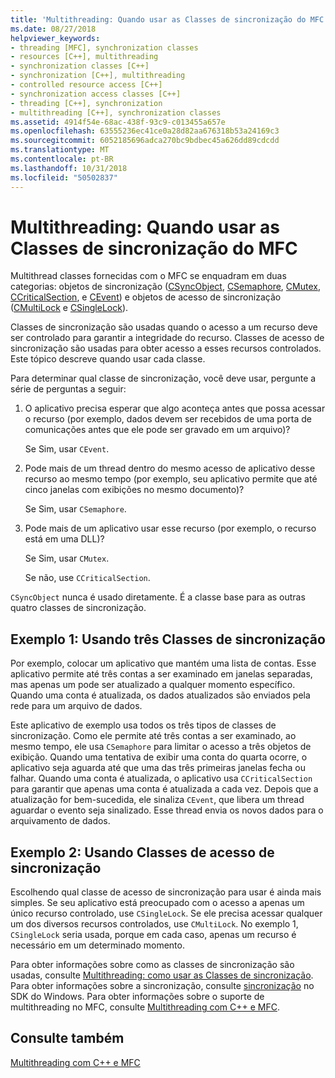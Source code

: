 ```yaml
---
title: 'Multithreading: Quando usar as Classes de sincronização do MFC'
ms.date: 08/27/2018
helpviewer_keywords:
- threading [MFC], synchronization classes
- resources [C++], multithreading
- synchronization classes [C++]
- synchronization [C++], multithreading
- controlled resource access [C++]
- synchronization access classes [C++]
- threading [C++], synchronization
- multithreading [C++], synchronization classes
ms.assetid: 4914f54e-68ac-438f-93c9-c013455a657e
ms.openlocfilehash: 63555236ec41ce0a28d82aa676318b53a24169c3
ms.sourcegitcommit: 6052185696adca270bc9bdbec45a626dd89cdcdd
ms.translationtype: MT
ms.contentlocale: pt-BR
ms.lasthandoff: 10/31/2018
ms.locfileid: "50502837"
---
```

# <a name="multithreading-when-to-use-the-mfc-synchronization-classes"></a>Multithreading: Quando usar as Classes de sincronização do MFC

Multithread classes fornecidas com o MFC se enquadram em duas categorias: objetos de sincronização ([CSyncObject](../mfc/reference/csyncobject-class.md), [CSemaphore](../mfc/reference/csemaphore-class.md), [CMutex](../mfc/reference/cmutex-class.md), [ CCriticalSection](../mfc/reference/ccriticalsection-class.md), e [CEvent](../mfc/reference/cevent-class.md)) e objetos de acesso de sincronização ([CMultiLock](../mfc/reference/cmultilock-class.md) e [CSingleLock](../mfc/reference/csinglelock-class.md)).

Classes de sincronização são usadas quando o acesso a um recurso deve ser controlado para garantir a integridade do recurso. Classes de acesso de sincronização são usadas para obter acesso a esses recursos controlados. Este tópico descreve quando usar cada classe.

Para determinar qual classe de sincronização, você deve usar, pergunte a série de perguntas a seguir:

1. O aplicativo precisa esperar que algo aconteça antes que possa acessar o recurso (por exemplo, dados devem ser recebidos de uma porta de comunicações antes que ele pode ser gravado em um arquivo)?

   Se Sim, usar `CEvent`.

2. Pode mais de um thread dentro do mesmo acesso de aplicativo desse recurso ao mesmo tempo (por exemplo, seu aplicativo permite que até cinco janelas com exibições no mesmo documento)?

   Se Sim, usar `CSemaphore`.

3. Pode mais de um aplicativo usar esse recurso (por exemplo, o recurso está em uma DLL)?

   Se Sim, usar `CMutex`.

   Se não, use `CCriticalSection`.

`CSyncObject` nunca é usado diretamente. É a classe base para as outras quatro classes de sincronização.

## <a name="example-1-using-three-synchronization-classes"></a>Exemplo 1: Usando três Classes de sincronização

Por exemplo, colocar um aplicativo que mantém uma lista de contas. Esse aplicativo permite até três contas a ser examinado em janelas separadas, mas apenas um pode ser atualizado a qualquer momento específico. Quando uma conta é atualizada, os dados atualizados são enviados pela rede para um arquivo de dados.

Este aplicativo de exemplo usa todos os três tipos de classes de sincronização. Como ele permite até três contas a ser examinado, ao mesmo tempo, ele usa `CSemaphore` para limitar o acesso a três objetos de exibição. Quando uma tentativa de exibir uma conta do quarta ocorre, o aplicativo seja aguarda até que uma das três primeiras janelas fecha ou falhar. Quando uma conta é atualizada, o aplicativo usa `CCriticalSection` para garantir que apenas uma conta é atualizada a cada vez. Depois que a atualização for bem-sucedida, ele sinaliza `CEvent`, que libera um thread aguardar o evento seja sinalizado. Esse thread envia os novos dados para o arquivamento de dados.

## <a name="example-2-using-synchronization-access-classes"></a>Exemplo 2: Usando Classes de acesso de sincronização

Escolhendo qual classe de acesso de sincronização para usar é ainda mais simples. Se seu aplicativo está preocupado com o acesso a apenas um único recurso controlado, use `CSingleLock`. Se ele precisa acessar qualquer um dos diversos recursos controlados, use `CMultiLock`. No exemplo 1, `CSingleLock` seria usada, porque em cada caso, apenas um recurso é necessário em um determinado momento.

Para obter informações sobre como as classes de sincronização são usadas, consulte [Multithreading: como usar as Classes de sincronização](multithreading-how-to-use-the-synchronization-classes.md). Para obter informações sobre a sincronização, consulte [sincronização](/windows/desktop/Sync/synchronization) no SDK do Windows. Para obter informações sobre o suporte de multithreading no MFC, consulte [Multithreading com C++ e MFC](multithreading-with-cpp-and-mfc.md).

## <a name="see-also"></a>Consulte também

[Multithreading com C++ e MFC](multithreading-with-cpp-and-mfc.md)